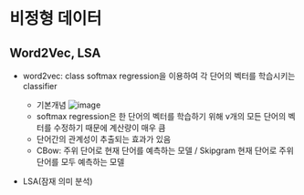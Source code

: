 # 비정형 데이터 

## Word2Vec, LSA

- word2vec: class softmax regression을 이용하여 각 단어의 벡터를 학습시키는 classifier
  - 기본개념
![image](https://user-images.githubusercontent.com/70933580/165459094-6cf61360-e51b-46e0-968d-3499303a3eb8.png)
  - softmax regression은 한 단어의 벡터를 학습하기 위해 v개의 모든 단어의 벡터를 수정하기 때문에 계산량이 매우 큼
  - 단어간의 관계성이 추출되는 효과가 있음
  - CBow: 주위 단어로 현재 단어를 예측하는 모델 / Skipgram 현재 단어로 주위 단어를 모두 예측하는 모델

- LSA(잠재 의미 분석) 
 
